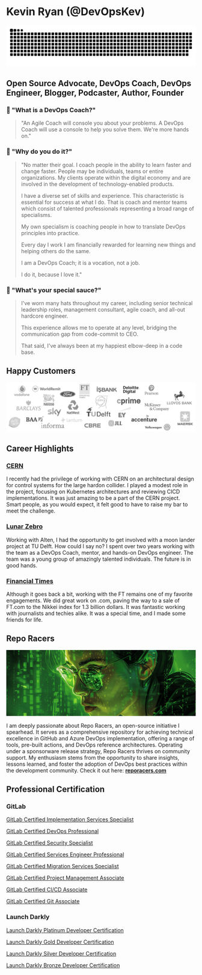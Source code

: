 # Kevin Ryan (@DevOpsKev)

<picture>
  <source media="(prefers-color-scheme: dark)" srcset="https://github.com/DevOpsKev/devopskev/blob/snake/github-contribution-grid-snake-dark.svg" />
  <source media="(prefers-color-scheme: light)" srcset="https://github.com/DevOpsKev/devopskev/blob/snake/github-contribution-grid-snake.svg" />
  <img alt="github-snake" src="https://github.com/DevOpsKev/devopskev/blob/snake/github-contribution-grid-snake-dark.svg" />
</picture>

## Open Source Advocate, DevOps Coach, DevOps Engineer, Blogger, Podcaster, Author, Founder

### 💬  "What is a DevOps Coach?"

> "An Agile Coach will console you about your problems. A DevOps Coach will use a console to help you solve them. We're more hands on."

### 💬  "Why do you do it?"

>"No matter their goal. I coach people in the ability to learn faster and change faster. People may be individuals, teams or entire organizations. My clients operate within the digital economy and are involved in the development of technology-enabled products. 
>
>I have a diverse set of skills and experience. This characteristic is essential for success at what I do. That is coach and mentor teams which consist of talented professionals representing a broad range of specialisms.
>
>My own specialism is coaching people in how to translate DevOps principles into practice.
>
>Every day I work I am financially rewarded for learning new things and helping others do the same.
>
>I am a DevOps Coach; it is a vocation, not a job.
>
>I do it, because I love it."

### 💬  "What's your special sauce?"
>I've worn many hats throughout my career, including senior technical leadership roles, management consultant, agile coach, and all-out hardcore engineer.
>
>This experience allows me to operate at any level, bridging the communication gap from code-commit to CEO.
>
>That said, I've always been at my happiest elbow-deep in a code base.

## Happy Customers
<a href="https://reporacers.com">
  <img alt="repo-racers" src="https://github.com/DevOpsKev/devopskev/blob/main/images/logos_clients.png" />
</a>

## Career Highlights

### [CERN](https://home.cern/)
I recently had the privilege of working with CERN on an architectural design for control systems for the large hardon collider. I played a modest role in the project, focusing on Kubernetes architectures and reviewing CICD implementations. It was just amazing to be a part of the CERN project. Smart people, as you would expect, it felt good to have to raise my bar to meet the challenge.

### [Lunar Zebro](https://zebro.space/)
Working with Alten, I had the opportunity to get involved with a moon lander project at TU Delft. How could I say no? I spent over two years working with the team as a DevOps Coach, mentor, and hands-on DevOps engineer. The team was a young group of amazingly talented individuals. The future is in good hands.

### [Financial Times](https://www.ft.com/)
Although it goes back a bit, working with the FT remains one of my favorite engagements. We did great work on .com, paving the way to a sale of FT.com to the Nikkei index for 1.3 billion dollars. It was fantastic working with journalists and techies alike. It was a special time, and I made some friends for life.

## Repo Racers
<a href="https://reporacers.com">
  <img alt="repo-racers" src="https://github.com/DevOpsKev/devopskev/blob/main/images/radia_perlman.png" />
</a>

I am deeply passionate about Repo Racers, an open-source initiative I spearhead. It serves as a comprehensive repository for achieving technical excellence in GitHub and Azure DevOps implementation, offering a range of tools, pre-built actions, and DevOps reference architectures.
Operating under a sponsorware release strategy, Repo Racers thrives on community support.
My enthusiasm stems from the opportunity to share insights, lessons learned, and foster the adoption of DevOps best practices within the development community.
Check it out here: **[reporacers.com](https://reporacers.com/)**

## Professional Certification

### GitLab

[GitLab Certified Implementation Services Specialist](https://www.credly.com/badges/e26a2c43-089b-46fb-9529-2e7133ae2285/public_url)

[GitLab Certified DevOps Professional](https://www.credly.com/badges/73b62343-d671-4477-b412-2d833dc4ea42/public_url
)

[GitLab Certified Security Specialist](https://www.credly.com/badges/a64f651f-aa8c-4000-bf6e-9e5d3070dcb6/public_url)

[GitLab Certified Services Engineer Professional](https://www.credly.com/badges/90be4ffc-c869-4d0c-8143-99fcbe7099d5/public_url)


[GitLab Certified Migration Services Specialist](https://www.credly.com/badges/5ed58594-5438-45df-b57a-f2f8ef7435eb/public_url)

[GitLab Certified Project Management Associate](https://www.credly.com/badges/1038337d-fbe1-4150-85e1-1e8de4fa5c5c/public_url)

[GitLab Certified CI/CD Associate](https://www.credly.com/badges/9340463c-a5d4-418e-9342-c18b145344e4/public_url)

[GitLab Certified Git Associate](https://www.credly.com/badges/83b43694-a551-4f0b-81aa-b3f17d2bb3cf/public_url)

### Launch Darkly

[Launch Darkly Platinum Developer Certification](https://verify.skilljar.com/c/b7tc7cjjjdv9)

[Launch Darkly Gold Developer Certification](https://verify.skilljar.com/c/xvvkdsp227on)

[Launch Darkly Silver Developer Certification](https://verify.skilljar.com/c/cw4ix2japf23)

[Launch Darkly Bronze Developer Certification](https://verify.skilljar.com/c/8m35pkrme9s8)
